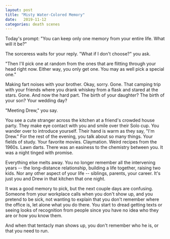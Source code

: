 ```yaml
---
layout: post
title: "Misty Water-Colored Memory"
date:   2019-11-12
categories: death scenes
---
```

Today's prompt: "You can keep only one memory from your entire life. What will it be?"

The sorceress waits for your reply. "What if I don't choose?" you ask.

"Then I'll pick one at random from the ones that are flitting through your head right now. Either way, you only get one. You may as well pick a special one."

Making fart noises with your brother. Okay, sorry. Gone. That camping trip with your friends where you drank whiskey from a flask and stared at the stars. Gone. And now the hard part. The birth of your daughter? The birth of your son? Your wedding day?

"Meeting Drew," you say.

You see a cute stranger across the kitchen at a friend's crowded house party. They make eye contact with you and smile over their Solo cup. You wander over to introduce yourself. Their hand is warm as they say, "I'm Drew." For the rest of the evening, you talk about so many things. Your fields of study. Your favorite movies. Claymation. Weird recipes from the 1960s. Lawn darts. There was an easiness to the chemistry between you. It was a night tinged with promise.

Everything else melts away. You no longer remember all the intervening years -- the long-distance relationship, building a life together, raising two kids. Nor any other aspect of your life -- siblings, parents, your career. It's just you and Drew in that kitchen that one night.

It was a good memory to pick, but the next couple days are confusing. Someone from your workplace calls when you don't show up, and you pretend to be sick, not wanting to explain that you don't remember where the office is, let alone what you do there. You start to dread getting texts or seeing looks of recognition from people since you have no idea who they are or how you know them.

And when that tentacly man shows up, you don't remember who he is, or that you need to run.
